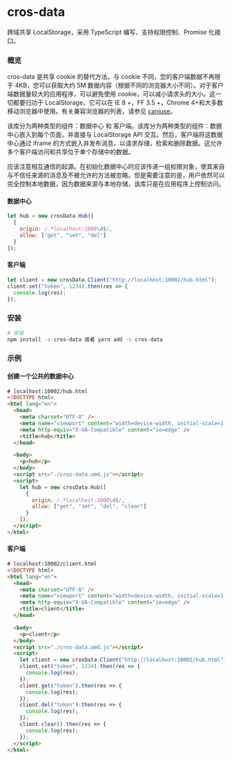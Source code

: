 # cros-data

跨域共享 LocalStorage，采用 TypeScript 编写，支持权限控制、Promise 化接口。

### 概览

cros-data 是共享 cookie 的替代方法。与 cookie 不同，您的客户端数据不再限于 4KB，您可以获取大约 5M 数据内容（根据不同的浏览器大小不同）。对于客户端数据量较大的应用程序，可以避免使用 cookie，可以减小请求头的大小。这一切都要归功于 LocalStorage，它可以在 IE 8 +，FF 3.5 +，Chrome 4+和大多数移动浏览器中使用。有关兼容浏览器的列表，请参见 [caniuse](https://caniuse.com/#feat=namevalue-storage)。

该库分为两种类型的组件：数据中心 和 客户端。该库分为两种类型的组件：数据中心嵌入到每个页面，并直接与 LocalStorage API 交互。然后，客户端将这数据中心通过 iframe 的方式嵌入并发布消息，以请求存储，检索和删除数据。这允许多个客户端访问和共享位于单个存储中的数据。

应该注意相互通信的起源。在初始化数据中心时应该传递一组权限对象，使其来自与不信任来源的消息及不被允许的方法被忽略。但是需要注意的是，用户依然可以完全控制本地数据，因为数据来源与本地存储，该库只是在应用程序上控制访问。

#### 数据中心

```javascript
let hub = new crosData.Hub([
  {
    origin: /.*localhost:1000\d$/,
    allow: ["get", "set", "del"]
  }
]);
```

#### 客户端

```javascript
let client = new crosData.Client("http://localhost:10002/hub.html");
client.set("token", 1234).then(res => {
  console.log(res);
});
```

### 安装

```bash
# 安装
npm install -s cros-data 或者 yarn add -s cros-data
```

### 示例

#### 创建一个公共的数据中心

```html
# localhost:10002/hub.html
<!DOCTYPE html>
<html lang="en">
  <head>
    <meta charset="UTF-8" />
    <meta name="viewport" content="width=device-width, initial-scale=1.0" />
    <meta http-equiv="X-UA-Compatible" content="ie=edge" />
    <title>hub</title>
  </head>

  <body>
    <p>hub</p>
  </body>
  <script src="./cros-data.umd.js"></script>
  <script>
    let hub = new crosData.Hub([
      {
        origin: /.*localhost:1000\d$/,
        allow: ["get", "set", "del", "clear"]
      }
    ]);
  </script>
</html>
```

#### 客户端

```html
# localhost:10002/client.html
<!DOCTYPE html>
<html lang="en">
  <head>
    <meta charset="UTF-8" />
    <meta name="viewport" content="width=device-width, initial-scale=1.0" />
    <meta http-equiv="X-UA-Compatible" content="ie=edge" />
    <title>client</title>
  </head>

  <body>
    <p>client</p>
  </body>
  <script src="./cros-data.umd.js"></script>
  <script>
    let client = new crosData.Client("http://localhost:10002/hub.html");
    client.set("token", 1234).then(res => {
      console.log(res);
    });
    client.get("token").then(res => {
      console.log(res);
    });
    client.del("token").then(res => {
      console.log(res);
    });
    client.clear().then(res => {
      console.log(res);
    });
  </script>
</html>
```
